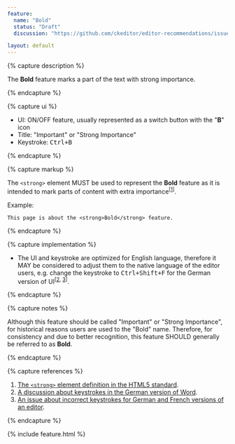 ```yaml
---
feature:
  name: "Bold"
  status: "Draft"
  discussion: "https://github.com/ckeditor/editor-recommendations/issues/1"

layout: default
---
```


{% capture description %}

The **Bold** feature marks a part of the text with strong importance.

{% endcapture %}

{% capture ui %}

 * UI: ON/OFF feature, usually represented as a switch button with the "**B**" icon
 * Title: "Important" or "Strong Importance"
 * Keystroke: <kbd>Ctrl+B</kbd>

{% endcapture %}

{% capture markup %}

The `<strong>` element MUST be used to represent the **Bold** feature as it is intended to mark parts of content with extra importance<sup>[[1](#ref1)]</sup>.

Example:

```
This page is about the <strong>Bold</strong> feature.
```

{% endcapture %}

{% capture implementation %}

* The UI and keystroke are optimized for English language, therefore it MAY be considered to adjust them to the native language of the editor users, e.g. change the keystroke to <kbd>Ctrl+Shift+F</kbd> for the German version of UI<sup>[[2](#ref2), [3](#ref3)]</sup>.

{% endcapture %}

{% capture notes %}

Although this feature should be called "Important" or "Strong Importance", for historical reasons users are used to the
"Bold" name. Therefore, for consistency and due to better recognition, this feature SHOULD generally be referred to as **Bold**.

{% endcapture %}

{% capture references %}

1. <a id="ref1"></a>[The `<strong>` element definition in the HTML5 standard](http://www.w3.org/TR/html5/text-level-semantics.html#the-strong-element).
2. <a id="ref2"></a>[A discussion about keystrokes in the German version of Word](http://dict.leo.org/forum/viewGeneraldiscussion.php?idThread=846089).
3. <a id="ref3"></a>[An issue about incorrect keystrokes for German and French versions of an editor](https://jira.atlassian.com/browse/CONF-13567).

{% endcapture %}

{% include feature.html %}
